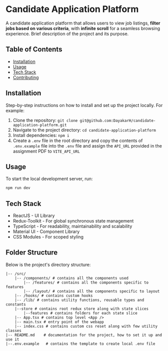 # Candidate Application Platform

A candidate application platform that allows users to view job
listings, **filter jobs based on various criteria**, with **infinite scroll** for a
seamless browsing experience.
Brief description of the project and its purpose.

## Table of Contents

- [Installation](#installation)
- [Usage](#usage)
- [Tech Stack](#tech-stack)
- [Contributing](#contributing)

## Installation

Step-by-step instructions on how to install and set up the project locally. For example:

1. Clone the repository: `git clone git@github.com:DayakarH/candidate-application-platform.git`
2. Navigate to the project directory: `cd candidate-application-platform`
3. Install dependencies: `npm i`
4. Create a `.env` file in the root directory and copy the contents of `.env.example` file into the `.env` file and assign the `API_URL` provided in the assignment PDF to `VITE_API_URL`

## Usage

To start the local development server, run:

```bash
npm run dev
```

## Tech Stack

- ReactJS - UI Library
- Redux-Toolkit - For global synchronous state management
- TypeScript - For readability, maintainability and scalability
- Material UI - Component Library
- CSS Modules - For scoped styling

## Folder Structure

Below is the project's directory structure:

    |-- /src/
        |-- /components/ # contains all the components used
            |-- /features/ # contains all the components specific to features
            |-- /layout/ # contains all the components specific to layout
        |-- /hooks/ # contains custom hooks
        |-- /lib/ # contains utility functions, reusable types and constants
        |--store # contains root redux store along with state slices
            |--features # contains folders for each state slice
        |-- App.tsx # contains top level <App />
        |-- main.tsx # entry point of the webapp
        |-- index.css # contains custom css reset along with few utility classes
    |-- README.md    # documentation for the project, how to set it up and use it
    |--.env.example   # contains the template to create local .env file

